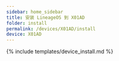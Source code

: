 ```yaml
---
sidebar: home_sidebar
title: 安装 LineageOS 到 X01AD
folder: install
permalink: /devices/X01AD/install
device: X01AD
---
```

{% include templates/device_install.md %}
